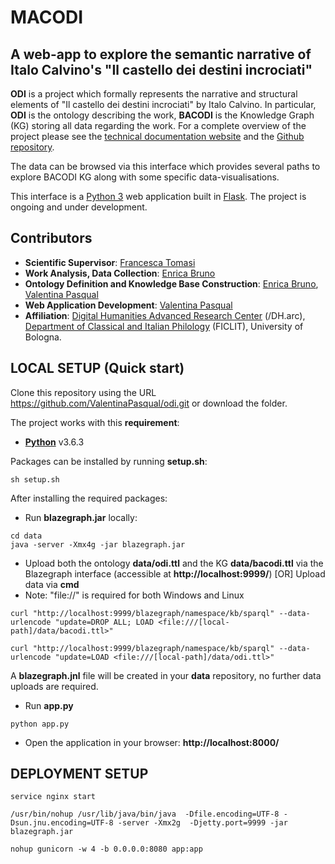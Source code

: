 # MACODI 
## A web-app to explore the semantic narrative of Italo Calvino's "Il castello dei destini incrociati" 

**ODI** is a project which formally represents the narrative and structural elements of "Il castello dei destini incrociati" by Italo Calvino. In particular, **ODI** is the ontology describing the work, **BACODI** is the Knowledge Graph (KG) storing all data regarding the work. For a complete overview of the project please see the [technical documentation website](https://odi-documentation.github.io/materials/) and the [Github repository](https://github.com/odi-documentation/materials/).

The data can be browsed via this interface which provides several paths to explore BACODI KG along with some specific data-visualisations. 

This interface is a [Python 3](https://www.python.org/downloads/) web application built in [Flask](https://flask.palletsprojects.com/en/2.3.x/). 
The project is ongoing and under development.
 
##  Contributors
- **Scientific Supervisor**: [Francesca Tomasi](https://www.unibo.it/sitoweb/francesca.tomasi)
- **Work Analysis, Data Collection**: [Enrica Bruno](https://www.unibo.it/sitoweb/enrica.bruno2)
- **Ontology Definition and Knowledge Base Construction**: [Enrica Bruno](https://www.unibo.it/sitoweb/enrica.bruno2), [Valentina Pasqual](https://www.unibo.it/sitoweb/valentina.pasqual2)
- **Web Application Development**: [Valentina Pasqual](https://www.unibo.it/sitoweb/valentina.pasqual2)
- **Affiliation**: [Digital Humanities Advanced Research Center](https://centri.unibo.it/dharc/en) (/DH.arc), [Department of Classical and Italian Philology](https://ficlit.unibo.it/it) (FICLIT), University of Bologna.
      
## LOCAL SETUP (Quick start)

Clone this repository using the URL https://github.com/ValentinaPasqual/odi.git
or download the folder.

The project works with this **requirement**:

- [**Python**](https://www.python.org/downloads/) v3.6.3

Packages can be installed by running **setup.sh**:
```
sh setup.sh
```

After installing the required packages:

- Run **blazegraph.jar** locally:
```
cd data
java -server -Xmx4g -jar blazegraph.jar
```
- Upload both the ontology **data/odi.ttl** and the KG **data/bacodi.ttl** via the Blazegraph interface (accessible at **http://localhost:9999/**) [OR] Upload data via **cmd**
- Note: "file://" is required for both Windows and Linux

```
curl "http://localhost:9999/blazegraph/namespace/kb/sparql" --data-urlencode "update=DROP ALL; LOAD <file:///[local-path]/data/bacodi.ttl>"  

curl "http://localhost:9999/blazegraph/namespace/kb/sparql" --data-urlencode "update=LOAD <file:///[local-path]/data/odi.ttl>" 
```
A **blazegraph.jnl** file will be created in your **data** repository, no further data uploads are required. 

- Run **app.py**
```
python app.py
```
- Open the application in your browser: **http://localhost:8000/**

## DEPLOYMENT SETUP
```
service nginx start

/usr/bin/nohup /usr/lib/java/bin/java  -Dfile.encoding=UTF-8 -Dsun.jnu.encoding=UTF-8 -server -Xmx2g  -Djetty.port=9999 -jar blazegraph.jar

nohup gunicorn -w 4 -b 0.0.0.0:8080 app:app
```
